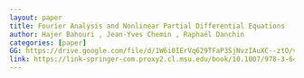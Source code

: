 ```yaml
---
layout: paper
title: Fourier Analysis and Nonlinear Partial Differential Equations
author: Hajer Bahouri , Jean-Yves Chemin , Raphaël Danchin
categories: [paper]
GG: https://drive.google.com/file/d/1W6i0IErVq629TFaP3SjNvzIAuXC--ztO/view?usp=sharing
link: https://link-springer-com.proxy2.cl.msu.edu/book/10.1007/978-3-642-16830-7
---
```



